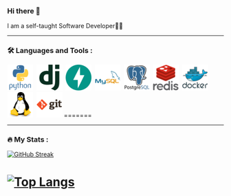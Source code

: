 ### Hi there 👋

I am a self-taught Software Developer👨‍💻

---


### :hammer_and_wrench: Languages and Tools :  
<div>
    <img src="https://github.com/devicons/devicon/blob/master/icons/python/python-original-wordmark.svg" 
    title="python" alt="python" width="60" height="60"/>&nbsp;
    <img src="https://github.com/devicons/devicon/blob/master/icons/django/django-plain.svg" 
    title="django" alt="django" width="60" height="60"/>&nbsp;
    <img src="https://github.com/devicons/devicon/blob/master/icons/fastapi/fastapi-original.svg" 
    title="fastapi" alt="fastapi" width="60" height="60"/>&nbsp;
    <img src="https://github.com/devicons/devicon/blob/master/icons/mysql/mysql-original-wordmark.svg" 
    title="MySQL"  alt="MySQL" width="60" height="60"/>&nbsp;
    <img src="https://github.com/devicons/devicon/blob/master/icons/postgresql/postgresql-original-wordmark.svg" 
    title="postgres"  alt="postgres" width="60" height="60"/>&nbsp;
    <img src="https://github.com/devicons/devicon/blob/master/icons/redis/redis-original-wordmark.svg" 
    title="redis"  alt="redis" width="60" height="60"/>&nbsp;
    <img src="https://github.com/devicons/devicon/blob/master/icons/docker/docker-original-wordmark.svg" 
    title="docker"  alt="docker" width="60" height="60"/>&nbsp;
    <img src="https://github.com/devicons/devicon/blob/master/icons/linux/linux-original.svg" 
    title="linux"  alt="linux" width="60" height="60"/>&nbsp;
    <img src="https://github.com/devicons/devicon/blob/master/icons/git/git-original-wordmark.svg" 
    title="Git" **alt="Git" width="60" height="60"/>
=======
</div>

---


### :fire: My Stats : 
[![GitHub Streak](http://github-readme-streak-stats.herokuapp.com?user=funnydevelopment&0b1100100&theme=merko&hide_border=true&date_format=j%2Fn%5B%2FY%5D&card_width=900)](https://git.io/streak-stats)

[![Top Langs](https://github-readme-stats.vercel.app/api/top-langs/?username=funnydevelopment&layout=compact&theme=nightowl&hide_border=true&card_width=900)](https://github.com/anuraghazra/github-readme-stats)
=======

